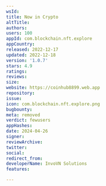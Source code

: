 ```yaml
---
wsId: 
title: Now in Crypto
altTitle: 
authors: 
users: 100
appId: com.blockchain.nft.explore
appCountry: 
released: 2022-12-17
updated: 2022-12-18
version: '1.0.7'
stars: 4.9
ratings: 
reviews: 
size: 
website: https://coinhub8899.web.app
repository: 
issue: 
icon: com.blockchain.nft.explore.png
bugbounty: 
meta: removed
verdict: fewusers
appHashes: 
date: 2024-04-26
signer: 
reviewArchive: 
twitter: 
social: 
redirect_from: 
developerName: InvoVN Solutions
features: 

---
```


